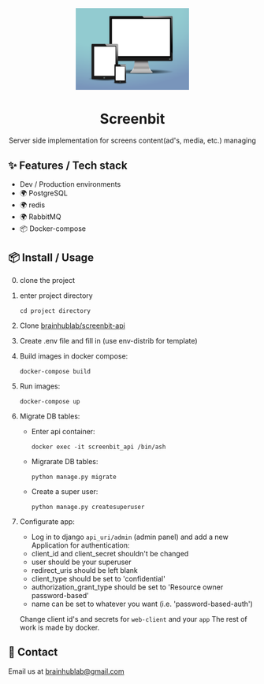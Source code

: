 <div align="center">
  <a>
    <img width="230" src="./images/tablet.png">
  </a>
</div>
<div align="center">
  <h1>Screenbit</h1>
  <p>Server side implementation for screens content(ad's, media, etc.) managing</p>
  <!--
  optional images (remove <-- arrows and use this layout if you need)

  <p align="middle">
    <img height="160" src="./images/cbm.jpg">
    <img height="160" src="./images/earth.png">
    <img height="160" src="./images/nature.png">
  </p>
  -->
</div>

## ✨ Features / Tech stack
-   Dev / Production environments
- 🌍 PostgreSQL
- 🌍 redis
- 🌍 RabbitMQ
- 📦 Docker-compose

## 📦 Install / Usage

0. clone the project
1. enter project directory
    ```
    cd project directory
    ```
3. Clone [brainhublab/screenbit-api](https://github.com/brainhublab/screenbit-api)
4. Create .env file and fill in (use env-distrib for template)
5. Build images in docker compose:
    ```
    docker-compose build
    ```
6. Run images:
    ```
    docker-compose up
    ```
7. Migrate DB tables:
      - Enter api container:
        ```
        docker exec -it screenbit_api /bin/ash
        ```
      - Migrarate DB tables:
          ```
          python manage.py migrate
          ```
      - Create a super user:
          ```
          python manage.py createsuperuser
          ```
8. Configurate app:
      - Log in to django `api_uri/admin` (admin panel) and add a new Application for authentication:
      - client_id and client_secret shouldn't be changed
      - user should be your superuser
      - redirect_uris should be left blank
      - client_type should be set to 'confidential'
      - authorization_grant_type should be set to 'Resource owner password-based'
      - name can be set to whatever you want (i.e. 'password-based-auth')

      Change client id's and secrets for `web-client` and your `app`
      The rest of work is made by docker.


## 🤝 Contact

Email us at [brainhublab@gmail.com](mailto:brainhublab@gmail.com)
